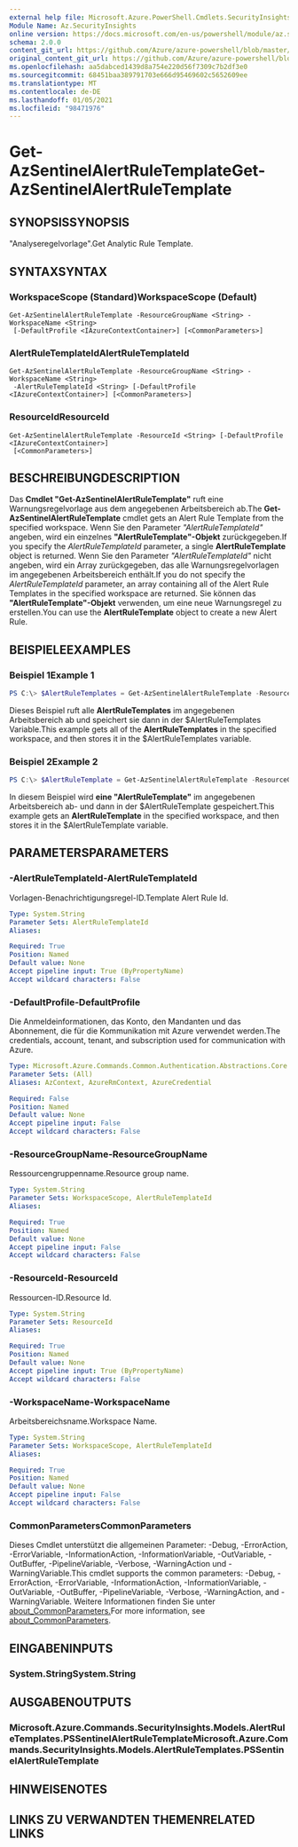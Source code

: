 ```yaml
---
external help file: Microsoft.Azure.PowerShell.Cmdlets.SecurityInsights.dll-Help.xml
Module Name: Az.SecurityInsights
online version: https://docs.microsoft.com/en-us/powershell/module/az.securityinsights/get-azsentinelalertruletemplate
schema: 2.0.0
content_git_url: https://github.com/Azure/azure-powershell/blob/master/src/SecurityInsights/SecurityInsights/help/Get-AzSentinelAlertRuleTemplate.md
original_content_git_url: https://github.com/Azure/azure-powershell/blob/master/src/SecurityInsights/SecurityInsights/help/Get-AzSentinelAlertRuleTemplate.md
ms.openlocfilehash: aa5dabced1439d8a754e220d56f7309c7b2df3e0
ms.sourcegitcommit: 68451baa389791703e666d95469602c5652609ee
ms.translationtype: MT
ms.contentlocale: de-DE
ms.lasthandoff: 01/05/2021
ms.locfileid: "98471976"
---
```

# <span data-ttu-id="2c0c9-101">Get-AzSentinelAlertRuleTemplate</span><span class="sxs-lookup"><span data-stu-id="2c0c9-101">Get-AzSentinelAlertRuleTemplate</span></span>

## <span data-ttu-id="2c0c9-102">SYNOPSIS</span><span class="sxs-lookup"><span data-stu-id="2c0c9-102">SYNOPSIS</span></span>
<span data-ttu-id="2c0c9-103">"Analyseregelvorlage".</span><span class="sxs-lookup"><span data-stu-id="2c0c9-103">Get Analytic Rule Template.</span></span>

## <span data-ttu-id="2c0c9-104">SYNTAX</span><span class="sxs-lookup"><span data-stu-id="2c0c9-104">SYNTAX</span></span>

### <span data-ttu-id="2c0c9-105">WorkspaceScope (Standard)</span><span class="sxs-lookup"><span data-stu-id="2c0c9-105">WorkspaceScope (Default)</span></span>
```
Get-AzSentinelAlertRuleTemplate -ResourceGroupName <String> -WorkspaceName <String>
 [-DefaultProfile <IAzureContextContainer>] [<CommonParameters>]
```

### <span data-ttu-id="2c0c9-106">AlertRuleTemplateId</span><span class="sxs-lookup"><span data-stu-id="2c0c9-106">AlertRuleTemplateId</span></span>
```
Get-AzSentinelAlertRuleTemplate -ResourceGroupName <String> -WorkspaceName <String>
 -AlertRuleTemplateId <String> [-DefaultProfile <IAzureContextContainer>] [<CommonParameters>]
```

### <span data-ttu-id="2c0c9-107">ResourceId</span><span class="sxs-lookup"><span data-stu-id="2c0c9-107">ResourceId</span></span>
```
Get-AzSentinelAlertRuleTemplate -ResourceId <String> [-DefaultProfile <IAzureContextContainer>]
 [<CommonParameters>]
```

## <span data-ttu-id="2c0c9-108">BESCHREIBUNG</span><span class="sxs-lookup"><span data-stu-id="2c0c9-108">DESCRIPTION</span></span>
<span data-ttu-id="2c0c9-109">Das **Cmdlet "Get-AzSentinelAlertRuleTemplate"** ruft eine Warnungsregelvorlage aus dem angegebenen Arbeitsbereich ab.</span><span class="sxs-lookup"><span data-stu-id="2c0c9-109">The **Get-AzSentinelAlertRuleTemplate** cmdlet gets an Alert Rule Template from the specified workspace.</span></span>
<span data-ttu-id="2c0c9-110">Wenn Sie den Parameter *"AlertRuleTemplateId"* angeben, wird ein einzelnes **"AlertRuleTemplate"-Objekt** zurückgegeben.</span><span class="sxs-lookup"><span data-stu-id="2c0c9-110">If you specify the *AlertRuleTemplateId* parameter, a single **AlertRuleTemplate** object is returned.</span></span>
<span data-ttu-id="2c0c9-111">Wenn Sie den Parameter *"AlertRuleTemplateId"* nicht angeben, wird ein Array zurückgegeben, das alle Warnungsregelvorlagen im angegebenen Arbeitsbereich enthält.</span><span class="sxs-lookup"><span data-stu-id="2c0c9-111">If you do not specify the *AlertRuleTemplateId* parameter, an array containing all of the Alert Rule Templates in the specified workspace are returned.</span></span>
<span data-ttu-id="2c0c9-112">Sie können das **"AlertRuleTemplate"-Objekt** verwenden, um eine neue Warnungsregel zu erstellen.</span><span class="sxs-lookup"><span data-stu-id="2c0c9-112">You can use the **AlertRuleTemplate** object to create a new Alert Rule.</span></span>

## <span data-ttu-id="2c0c9-113">BEISPIELE</span><span class="sxs-lookup"><span data-stu-id="2c0c9-113">EXAMPLES</span></span>

### <span data-ttu-id="2c0c9-114">Beispiel 1</span><span class="sxs-lookup"><span data-stu-id="2c0c9-114">Example 1</span></span>
```powershell
PS C:\> $AlertRuleTemplates = Get-AzSentinelAlertRuleTemplate -ResourceGroupName "MyResourceGroup" -WorkspaceName "MyWorkspaceName"
```

<span data-ttu-id="2c0c9-115">Dieses Beispiel ruft alle **AlertRuleTemplates** im angegebenen Arbeitsbereich ab und speichert sie dann in der $AlertRuleTemplates Variable.</span><span class="sxs-lookup"><span data-stu-id="2c0c9-115">This example gets all of the **AlertRuleTemplates** in the specified workspace, and then stores it in the $AlertRuleTemplates variable.</span></span>

### <span data-ttu-id="2c0c9-116">Beispiel 2</span><span class="sxs-lookup"><span data-stu-id="2c0c9-116">Example 2</span></span>
```powershell
PS C:\> $AlertRuleTemplate = Get-AzSentinelAlertRuleTemplate -ResourceGroupName "MyResourceGroup" -WorkspaceName "MyWorkspaceName" -AlertRuleTemplateId "MyAlertRuleTemplateId"
```

<span data-ttu-id="2c0c9-117">In diesem Beispiel wird **eine "AlertRuleTemplate"** im angegebenen Arbeitsbereich ab- und dann in der $AlertRuleTemplate gespeichert.</span><span class="sxs-lookup"><span data-stu-id="2c0c9-117">This example gets an **AlertRuleTemplate** in the specified workspace, and then stores it in the $AlertRuleTemplate variable.</span></span>

## <span data-ttu-id="2c0c9-118">PARAMETERS</span><span class="sxs-lookup"><span data-stu-id="2c0c9-118">PARAMETERS</span></span>

### <span data-ttu-id="2c0c9-119">-AlertRuleTemplateId</span><span class="sxs-lookup"><span data-stu-id="2c0c9-119">-AlertRuleTemplateId</span></span>
<span data-ttu-id="2c0c9-120">Vorlagen-Benachrichtigungsregel-ID.</span><span class="sxs-lookup"><span data-stu-id="2c0c9-120">Template Alert Rule Id.</span></span>

```yaml
Type: System.String
Parameter Sets: AlertRuleTemplateId
Aliases:

Required: True
Position: Named
Default value: None
Accept pipeline input: True (ByPropertyName)
Accept wildcard characters: False
```

### <span data-ttu-id="2c0c9-121">-DefaultProfile</span><span class="sxs-lookup"><span data-stu-id="2c0c9-121">-DefaultProfile</span></span>
<span data-ttu-id="2c0c9-122">Die Anmeldeinformationen, das Konto, den Mandanten und das Abonnement, die für die Kommunikation mit Azure verwendet werden.</span><span class="sxs-lookup"><span data-stu-id="2c0c9-122">The credentials, account, tenant, and subscription used for communication with Azure.</span></span>

```yaml
Type: Microsoft.Azure.Commands.Common.Authentication.Abstractions.Core.IAzureContextContainer
Parameter Sets: (All)
Aliases: AzContext, AzureRmContext, AzureCredential

Required: False
Position: Named
Default value: None
Accept pipeline input: False
Accept wildcard characters: False
```

### <span data-ttu-id="2c0c9-123">-ResourceGroupName</span><span class="sxs-lookup"><span data-stu-id="2c0c9-123">-ResourceGroupName</span></span>
<span data-ttu-id="2c0c9-124">Ressourcengruppenname.</span><span class="sxs-lookup"><span data-stu-id="2c0c9-124">Resource group name.</span></span>

```yaml
Type: System.String
Parameter Sets: WorkspaceScope, AlertRuleTemplateId
Aliases:

Required: True
Position: Named
Default value: None
Accept pipeline input: False
Accept wildcard characters: False
```

### <span data-ttu-id="2c0c9-125">-ResourceId</span><span class="sxs-lookup"><span data-stu-id="2c0c9-125">-ResourceId</span></span>
<span data-ttu-id="2c0c9-126">Ressourcen-ID.</span><span class="sxs-lookup"><span data-stu-id="2c0c9-126">Resource Id.</span></span>

```yaml
Type: System.String
Parameter Sets: ResourceId
Aliases:

Required: True
Position: Named
Default value: None
Accept pipeline input: True (ByPropertyName)
Accept wildcard characters: False
```

### <span data-ttu-id="2c0c9-127">-WorkspaceName</span><span class="sxs-lookup"><span data-stu-id="2c0c9-127">-WorkspaceName</span></span>
<span data-ttu-id="2c0c9-128">Arbeitsbereichsname.</span><span class="sxs-lookup"><span data-stu-id="2c0c9-128">Workspace Name.</span></span>

```yaml
Type: System.String
Parameter Sets: WorkspaceScope, AlertRuleTemplateId
Aliases:

Required: True
Position: Named
Default value: None
Accept pipeline input: False
Accept wildcard characters: False
```

### <span data-ttu-id="2c0c9-129">CommonParameters</span><span class="sxs-lookup"><span data-stu-id="2c0c9-129">CommonParameters</span></span>
<span data-ttu-id="2c0c9-130">Dieses Cmdlet unterstützt die allgemeinen Parameter: -Debug, -ErrorAction, -ErrorVariable, -InformationAction, -InformationVariable, -OutVariable, -OutBuffer, -PipelineVariable, -Verbose, -WarningAction und -WarningVariable.</span><span class="sxs-lookup"><span data-stu-id="2c0c9-130">This cmdlet supports the common parameters: -Debug, -ErrorAction, -ErrorVariable, -InformationAction, -InformationVariable, -OutVariable, -OutBuffer, -PipelineVariable, -Verbose, -WarningAction, and -WarningVariable.</span></span> <span data-ttu-id="2c0c9-131">Weitere Informationen finden Sie unter [about_CommonParameters.](http://go.microsoft.com/fwlink/?LinkID=113216)</span><span class="sxs-lookup"><span data-stu-id="2c0c9-131">For more information, see [about_CommonParameters](http://go.microsoft.com/fwlink/?LinkID=113216).</span></span>

## <span data-ttu-id="2c0c9-132">EINGABEN</span><span class="sxs-lookup"><span data-stu-id="2c0c9-132">INPUTS</span></span>

### <span data-ttu-id="2c0c9-133">System.String</span><span class="sxs-lookup"><span data-stu-id="2c0c9-133">System.String</span></span>
## <span data-ttu-id="2c0c9-134">AUSGABEN</span><span class="sxs-lookup"><span data-stu-id="2c0c9-134">OUTPUTS</span></span>

### <span data-ttu-id="2c0c9-135">Microsoft.Azure.Commands.SecurityInsights.Models.AlertRuleTemplates.PSSentinelAlertRuleTemplate</span><span class="sxs-lookup"><span data-stu-id="2c0c9-135">Microsoft.Azure.Commands.SecurityInsights.Models.AlertRuleTemplates.PSSentinelAlertRuleTemplate</span></span>
## <span data-ttu-id="2c0c9-136">HINWEISE</span><span class="sxs-lookup"><span data-stu-id="2c0c9-136">NOTES</span></span>

## <span data-ttu-id="2c0c9-137">LINKS ZU VERWANDTEN THEMEN</span><span class="sxs-lookup"><span data-stu-id="2c0c9-137">RELATED LINKS</span></span>
